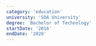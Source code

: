 ```yaml
---
category: 'education'
university: 'SOA University'
degree: 'Bachelor of Technology'
startDate: '2016'
endDate: '2020'
---
```

